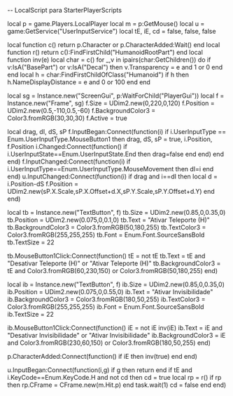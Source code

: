 -- LocalScript para StarterPlayerScripts

local p = game.Players.LocalPlayer
local m = p:GetMouse()
local u = game:GetService("UserInputService")
local tE, iE, cd = false, false, false

local function c() return p.Character or p.CharacterAdded:Wait() end
local function r() return c():FindFirstChild("HumanoidRootPart") end
local function inv(e)
    local char = c()
    for _,v in ipairs(char:GetChildren()) do
        if v:IsA("BasePart") or v:IsA("Decal") then v.Transparency = e and 1 or 0 end
    end
    local h = char:FindFirstChildOfClass("Humanoid")
    if h then h.NameDisplayDistance = e and 0 or 100 end
end

local sg = Instance.new("ScreenGui", p:WaitForChild("PlayerGui"))
local f = Instance.new("Frame", sg)
f.Size = UDim2.new(0,220,0,120)
f.Position = UDim2.new(0.5,-110,0.5,-60)
f.BackgroundColor3 = Color3.fromRGB(30,30,30)
f.Active = true

local drag, dI, dS, sP
f.InputBegan:Connect(function(i)
    if i.UserInputType == Enum.UserInputType.MouseButton1 then
        drag, dS, sP = true, i.Position, f.Position
        i.Changed:Connect(function() if i.UserInputState==Enum.UserInputState.End then drag=false end end)
    end
end)
f.InputChanged:Connect(function(i) if i.UserInputType==Enum.UserInputType.MouseMovement then dI=i end end)
u.InputChanged:Connect(function(i)
    if drag and i==dI then
        local d = i.Position-dS
        f.Position = UDim2.new(sP.X.Scale,sP.X.Offset+d.X,sP.Y.Scale,sP.Y.Offset+d.Y)
    end
end)

local tb = Instance.new("TextButton", f)
tb.Size = UDim2.new(0.85,0,0.35,0)
tb.Position = UDim2.new(0.075,0,0.1,0)
tb.Text = "Ativar Teleporte (H)"
tb.BackgroundColor3 = Color3.fromRGB(50,180,255)
tb.TextColor3 = Color3.fromRGB(255,255,255)
tb.Font = Enum.Font.SourceSansBold
tb.TextSize = 22

tb.MouseButton1Click:Connect(function()
    tE = not tE
    tb.Text = tE and "Desativar Teleporte (H)" or "Ativar Teleporte (H)"
    tb.BackgroundColor3 = tE and Color3.fromRGB(60,230,150) or Color3.fromRGB(50,180,255)
end)

local ib = Instance.new("TextButton", f)
ib.Size = UDim2.new(0.85,0,0.35,0)
ib.Position = UDim2.new(0.075,0,0.55,0)
ib.Text = "Ativar Invisibilidade"
ib.BackgroundColor3 = Color3.fromRGB(180,50,255)
ib.TextColor3 = Color3.fromRGB(255,255,255)
ib.Font = Enum.Font.SourceSansBold
ib.TextSize = 22

ib.MouseButton1Click:Connect(function()
    iE = not iE
    inv(iE)
    ib.Text = iE and "Desativar Invisibilidade" or "Ativar Invisibilidade"
    ib.BackgroundColor3 = iE and Color3.fromRGB(230,60,150) or Color3.fromRGB(180,50,255)
end)

p.CharacterAdded:Connect(function() if iE then inv(true) end end)

u.InputBegan:Connect(function(i,g)
    if g then return end
    if tE and i.KeyCode==Enum.KeyCode.H and not cd then
        cd = true
        local rp = r()
        if rp then rp.CFrame = CFrame.new(m.Hit.p) end
        task.wait(1)
        cd = false
    end
end)
